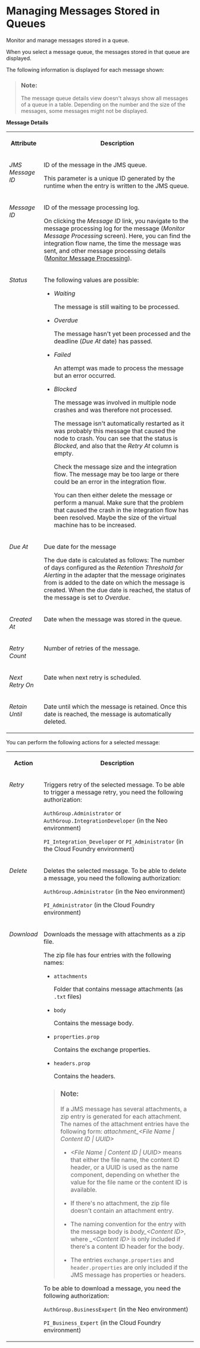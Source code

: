 <!-- loio6733197ae44949c286723ab463a5c141 -->

# Managing Messages Stored in Queues

Monitor and manage messages stored in a queue.



When you select a message queue, the messages stored in that queue are displayed.

The following information is displayed for each message shown:

> ### Note:  
> The message queue details view doesn't always show all messages of a queue in a table. Depending on the number and the size of the messages, some messages might not be displayed.

**Message Details**


<table>
<tr>
<th valign="top">

Attribute

</th>
<th valign="top">

Description

</th>
</tr>
<tr>
<td valign="top">

*JMS Message ID* 

</td>
<td valign="top">

ID of the message in the JMS queue.

This parameter is a unique ID generated by the runtime when the entry is written to the JMS queue.

</td>
</tr>
<tr>
<td valign="top">

*Message ID* 

</td>
<td valign="top">

ID of the message processing log.

On clicking the *Message ID* link, you navigate to the message processing log for the message \(*Monitor Message Processing* screen\). Here, you can find the integration flow name, the time the message was sent, and other message processing details \([Monitor Message Processing](monitor-message-processing-314df3f.md)\).

</td>
</tr>
<tr>
<td valign="top">

*Status* 

</td>
<td valign="top">

The following values are possible:

-   *Waiting*

    The message is still waiting to be processed.

-   *Overdue*

    The message hasn't yet been processed and the deadline \(*Due At* date\) has passed.

-   *Failed*

    An attempt was made to process the message but an error occurred.

-   *Blocked*

    The message was involved in multiple node crashes and was therefore not processed.

    The message isn't automatically restarted as it was probably this message that caused the node to crash. You can see that the status is *Blocked*, and also that the *Retry At* column is empty.

    Check the message size and the integration flow. The message may be too large or there could be an error in the integration flow.

    You can then either delete the message or perform a manual. Make sure that the problem that caused the crash in the integration flow has been resolved. Maybe the size of the virtual machine has to be increased.




</td>
</tr>
<tr>
<td valign="top">

*Due At* 

</td>
<td valign="top">

Due date for the message

The due date is calculated as follows: The number of days configured as the *Retention Threshold for Alerting* in the adapter that the message originates from is added to the date on which the message is created. When the due date is reached, the status of the message is set to *Overdue*.

</td>
</tr>
<tr>
<td valign="top">

*Created At* 

</td>
<td valign="top">

Date when the message was stored in the queue.

</td>
</tr>
<tr>
<td valign="top">

*Retry Count* 

</td>
<td valign="top">

Number of retries of the message.

</td>
</tr>
<tr>
<td valign="top">

*Next Retry On* 

</td>
<td valign="top">

Date when next retry is scheduled.

</td>
</tr>
<tr>
<td valign="top">

*Retain Until* 

</td>
<td valign="top">

Date until which the message is retained. Once this date is reached, the message is automatically deleted.

</td>
</tr>
</table>

You can perform the following actions for a selected message:


<table>
<tr>
<th valign="top">

Action

</th>
<th valign="top">

Description

</th>
</tr>
<tr>
<td valign="top">

*Retry* 

</td>
<td valign="top">

Triggers retry of the selected message. To be able to trigger a message retry, you need the following authorization:

`AuthGroup.Administrator` or `AuthGroup.IntegrationDeveloper` \(in the Neo environment\)

`PI_Integration_Developer` or `PI_Administrator` \(in the Cloud Foundry environment\)

</td>
</tr>
<tr>
<td valign="top">

*Delete* 

</td>
<td valign="top">

Deletes the selected message. To be able to delete a message, you need the following authorization:

`AuthGroup.Administrator` \(in the Neo environment\)

`PI_Administrator` \(in the Cloud Foundry environment\)

</td>
</tr>
<tr>
<td valign="top">

*Download* 

</td>
<td valign="top">

Downloads the message with attachments as a zip file.

The zip file has four entries with the following names:

-   `attachments`

    Folder that contains message attachments \(as `.txt` files\)

-   `body`

    Contains the message body.

-   `properties.prop`

    Contains the exchange properties.

-   `headers.prop`

    Contains the headers.


> ### Note:  
> If a JMS message has several attachments, a zip entry is generated for each attachment. The names of the attachment entries have the following form: *attachment\_<File Name | Content ID | UUID\>* 
> 
> -   *<File Name | Content ID | UUID\>* means that either the file name, the content ID header, or a UUID is used as the name component, depending on whether the value for the file name or the content ID is available.
> 
> -   If there's no attachment, the zip file doesn't contain an attachment entry.
> 
> -   The naming convention for the entry with the message body is *body\_<Content ID\>*, where *\_<Content ID\>* is only included if there's a content ID header for the body.
> 
> -   The entries `exchange.properties` and `header.properties` are only included if the JMS message has properties or headers.

To be able to download a message, you need the following authorization:

`AuthGroup.BusinessExpert` \(in the Neo environment\)

`PI_Business_Expert` \(in the Cloud Foundry environment\)

</td>
</tr>
</table>

